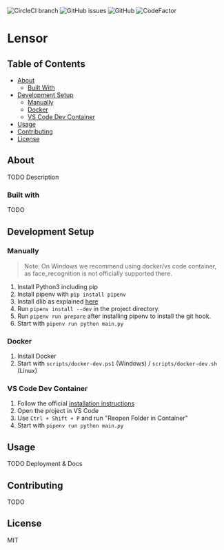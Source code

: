 ![CircleCI branch](https://img.shields.io/circleci/project/github/Kombustor/lensor/master.svg)
![GitHub issues](https://img.shields.io/github/issues/Kombustor/lensor.svg)
![GitHub](https://img.shields.io/github/license/Kombustor/lensor.svg)
![CodeFactor](https://www.codefactor.io/repository/github/kombustor/lensor/badge?style=flat-square)

# Lensor

## Table of Contents

* [About](#about)
  * [Built With](#built-with)
* [Development Setup](#development-setup)
  * [Manually](#manually)
  * [Docker](#docker)
  * [VS Code Dev Container](#vs-code-dev-container)
* [Usage](#usage)
* [Contributing](#contributing)
* [License](#license)

## About

TODO Description

### Built with

TODO

## Development Setup

### Manually

> Note: On Windows we recommend using docker/vs code container, as face_recognition is not officially supported there.

1. Install Python3 including pip
2. Install pipenv with `pip install pipenv`
3. Install dlib as explained [here](https://gist.github.com/ageitgey/629d75c1baac34dfa5ca2a1928a7aeaf)
4. Run `pipenv install --dev` in the project directory.
5. Run `pipenv run prepare` after installing pipenv to install the git hook.
6. Start with `pipenv run python main.py`

### Docker

1. Install Docker
2. Start with `scripts/docker-dev.ps1` (Windows) / `scripts/docker-dev.sh` (Linux)

### VS Code Dev Container

1. Follow the official [installation instructions](https://code.visualstudio.com/docs/remote/containers#_installation)
2. Open the project in VS Code
3. Use `Ctrl + Shift + P` and run "Reopen Folder in Container"
5. Start with `pipenv run python main.py`

## Usage

TODO Deployment & Docs

## Contributing

TODO

## License

MIT
